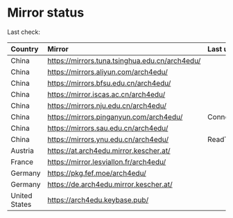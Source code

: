 <script src="./time.js"></script>
# Mirror status
Last check: <script type="text/javascript">localize(1671765669.7536714);</script>

|Country|Mirror|Last update|
|:------|:-----|:----------|
|China|https://mirrors.tuna.tsinghua.edu.cn/arch4edu/|<script type="text/javascript">localize(1671734141);</script>|
|China|https://mirrors.aliyun.com/arch4edu/|<script type="text/javascript">localize(1671734141);</script>|
|China|https://mirrors.bfsu.edu.cn/arch4edu/|<script type="text/javascript">localize(1671734141);</script>|
|China|https://mirror.iscas.ac.cn/arch4edu/|<script type="text/javascript">localize(1671734141);</script>|
|China|https://mirrors.nju.edu.cn/arch4edu/|<script type="text/javascript">localize(1671691002);</script>|
|China|https://mirrors.pinganyun.com/arch4edu/|ConnectTimeout|
|China|https://mirrors.sau.edu.cn/arch4edu/|<script type="text/javascript">localize(1671258899);</script>|
|China|https://mirrors.ynu.edu.cn/arch4edu/|ReadTimeout|
|Austria|https://at.arch4edu.mirror.kescher.at/|<script type="text/javascript">localize(1671734141);</script>|
|France|https://mirror.lesviallon.fr/arch4edu/|<script type="text/javascript">localize(1671734141);</script>|
|Germany|https://pkg.fef.moe/arch4edu/|<script type="text/javascript">localize(1671734141);</script>|
|Germany|https://de.arch4edu.mirror.kescher.at/|<script type="text/javascript">localize(1671734141);</script>|
|United States|https://arch4edu.keybase.pub/|<script type="text/javascript">localize(1671691002);</script>|

<script src="./tablefilter/tablefilter.js"></script>
<script src="./table.js"></script>